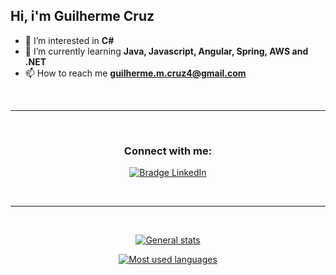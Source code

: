    ## Hi, i'm Guilherme Cruz
- 👀 I’m interested in **C#**
- 🌱 I’m currently learning **Java, Javascript, Angular, Spring, AWS and .NET**
- 📫 How to reach me **guilherme.m.cruz4@gmail.com**

<br>

---

<br>

<h3 align="center">Connect with me:</h3>
<p align="center">

<a href="https://www.linkedin.com/in/cruz-g-m/" target="_blank">
<img src="https://img.shields.io/badge/-LinkedIn-0077B5?logo=linkedin&style=for-the-badge&logoColor=white" alt="Bradge LinkedIn" />


</p>

<br>

---

<br>

<p align="center">
<img src="https://github-readme-stats.vercel.app/api?username=cruz-g-m&theme=dark&show_icons=true&include_all_commits=true" alt="General stats" />
</p>

<p align="center">
<img src="https://github-readme-stats.vercel.app/api/top-langs?username=cruz-g-m&theme=dark" alt="Most used languages" />
</p>
